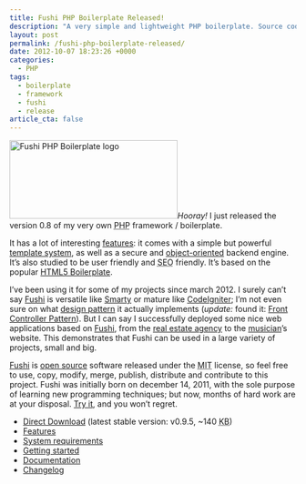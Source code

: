 ```yaml
---
title: Fushi PHP Boilerplate Released!
description: "A very simple and lightweight PHP boilerplate. Source code hosted on GitHub."
layout: post
permalink: /fushi-php-boilerplate-released/
date: 2012-10-07 18:23:26 +0000
categories:
  - PHP
tags:
  - boilerplate
  - framework
  - fushi
  - release
article_cta: false
---
```

<p>
  <img src="https://raw.github.com/simonewebdesign/Fushi/master/public/img/fushi-logo-t2.png" alt="Fushi PHP Boilerplate logo" width="295" height="138" class="basic-alignment left" /><em>Hooray!</em> I just released the version 0.8 of my very own <abbr title="PHP: Hypertext Preprocessor (recursive acronym)">PHP</abbr> framework / boilerplate.
</p>

<p>
  It has a lot of interesting <a href="https://github.com/simonewebdesign/Fushi#features" title="Features of Fushi PHP boilerplate">features</a>: it comes with a simple but powerful <a href="http://en.wikipedia.org/wiki/Template_system" title="Template System on Wikipedia" rel="external">template system</a>, as well as a secure and <a href="http://en.wikipedia.org/wiki/Object-oriented_programming" title="Object Oriented Programming on Wikipedia" rel="external">object-oriented</a> backend engine. It&#8217;s also studied to be user friendly and <abbr title="Search Engine Optimization">SEO</abbr> friendly. It&#8217;s based on the popular <a href="http://html5boilerplate.com/" title="HTML5 Boilerplate">HTML5 Boilerplate</a>.
</p>

<p>
  I&#8217;ve been using it for some of my projects since march 2012. I surely can&#8217;t say <a href="https://github.com/simonewebdesign/Fushi" title="Fushi PHP boilerplate on GitHub">Fushi</a> is versatile like <a href="http://www.smarty.net/" title="Smarty Template Engine" rel="external">Smarty</a> or mature like <a href="http://codeigniter.com/" title="CodeIgniter - Open source PHP web application framework" rel="external">CodeIgniter</a>; I&#8217;m not even sure on what <a href="https://en.wikipedia.org/wiki/Software_design_pattern" title="Software design pattern on Wikipedia" rel="external">design pattern</a> it actually implements (<i>update:</i> found it: <a href="https://en.wikipedia.org/wiki/Front_Controller_pattern">Front Controller Pattern</a>). But I can say I successfully deployed some nice web applications based on <a href="https://github.com/simonewebdesign/Fushi" title="Fushi PHP boilerplate on GitHub">Fushi</a>, from the <a href="https://github.com/simonewebdesign/bluimmobiliareperugia.it" title="Blu Immobiliare Perugia on GitHub">real estate agency</a> to the <a rel="external" href="https://github.com/simonewebdesign/antoniorossicomposer.com" title="Antonio Rossi Composer on GitHub">musician</a>&#8217;s website. This demonstrates that Fushi can be used in a large variety of projects, small and big.
</p>

<p>
  <a href="https://github.com/simonewebdesign/Fushi" title="Fushi PHP boilerplate on GitHub">Fushi</a> is <a href="https://en.wikipedia.org/wiki/Open_source" title="Open Source">open source</a> software released under the <abbr title="Massachusetts Institute of Technology">MIT</abbr> license, so feel free to use, copy, modify, merge, publish, distribute and contribute to this project. Fushi was initially born on december 14, 2011, with the sole purpose of learning new programming techniques; but now, months of hard work are at your disposal. <a href="https://github.com/simonewebdesign/Fushi#readme" title="Fushi PHP boilerplate on GitHub">Try it</a>, and you won&#8217;t regret.
</p>

<ul>
  <li>
    <a href="https://github.com/simonewebdesign/Fushi/zipball/master" title="Download Fushi from GitHub" rel="external">Direct Download</a> (latest stable version: v0.9.5, ~140 <abbr title="Kilobyte">KB</abbr>)
  </li>
  <li>
    <a href="https://github.com/simonewebdesign/Fushi#features" title="Features of Fushi PHP boilerplate">Features</a>
  </li>
  <li>
    <a href="https://github.com/simonewebdesign/Fushi#requirements" title="Requirements of Fushi PHP boilerplate">System requirements</a>
  </li>
  <li>
    <a href="https://github.com/simonewebdesign/Fushi#getting-started" title="Getting started Fushi PHP boilerplate">Getting started</a>
  </li>
  <li>
    <a href="https://github.com/simonewebdesign/Fushi#documentation" title="Documentation of Fushi PHP boilerplate">Documentation</a>
  </li>
  <li>
    <a href="https://github.com/simonewebdesign/Fushi/commits/master/" title="Fushi Commits on GitHub" rel="external">Changelog</a>
  </li>
</ul>
